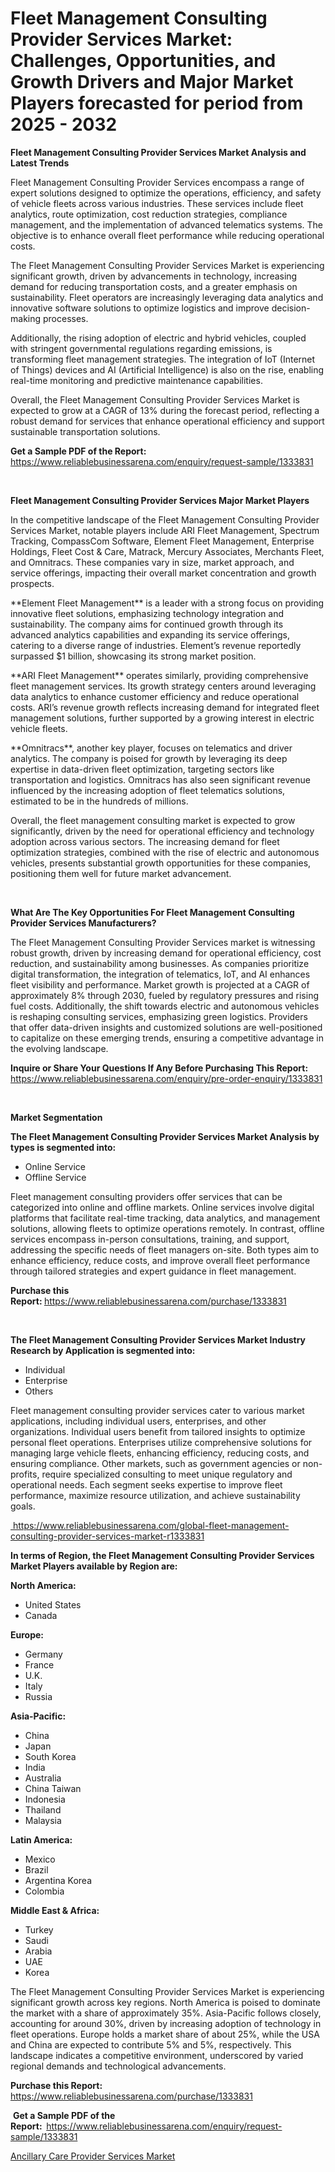 <p><h1>Fleet Management Consulting Provider Services Market: Challenges, Opportunities, and Growth Drivers and Major Market Players forecasted for period from 2025 - 2032</h1></p><p><strong>Fleet Management Consulting Provider Services Market Analysis and Latest Trends</strong></p>
<p><p>Fleet Management Consulting Provider Services encompass a range of expert solutions designed to optimize the operations, efficiency, and safety of vehicle fleets across various industries. These services include fleet analytics, route optimization, cost reduction strategies, compliance management, and the implementation of advanced telematics systems. The objective is to enhance overall fleet performance while reducing operational costs.</p><p>The Fleet Management Consulting Provider Services Market is experiencing significant growth, driven by advancements in technology, increasing demand for reducing transportation costs, and a greater emphasis on sustainability. Fleet operators are increasingly leveraging data analytics and innovative software solutions to optimize logistics and improve decision-making processes. </p><p>Additionally, the rising adoption of electric and hybrid vehicles, coupled with stringent governmental regulations regarding emissions, is transforming fleet management strategies. The integration of IoT (Internet of Things) devices and AI (Artificial Intelligence) is also on the rise, enabling real-time monitoring and predictive maintenance capabilities.</p><p>Overall, the Fleet Management Consulting Provider Services Market is expected to grow at a CAGR of 13% during the forecast period, reflecting a robust demand for services that enhance operational efficiency and support sustainable transportation solutions.</p></p>
<p><strong>Get a Sample PDF of the Report:&nbsp;</strong> <a href="https://www.reliablebusinessarena.com/enquiry/request-sample/1333831?utm_campaign=1990&utm_medium=2&utm_source=Github&utm_content=ia&utm_term=24032025&utm_id=fleet-management-consulting-provider-services">https://www.reliablebusinessarena.com/enquiry/request-sample/1333831</a></p>
<p>&nbsp;</p>
<p><strong>Fleet Management Consulting Provider Services Major Market Players</strong></p>
<p><p>In the competitive landscape of the Fleet Management Consulting Provider Services Market, notable players include ARI Fleet Management, Spectrum Tracking, CompassCom Software, Element Fleet Management, Enterprise Holdings, Fleet Cost & Care, Matrack, Mercury Associates, Merchants Fleet, and Omnitracs. These companies vary in size, market approach, and service offerings, impacting their overall market concentration and growth prospects.</p><p>**Element Fleet Management** is a leader with a strong focus on providing innovative fleet solutions, emphasizing technology integration and sustainability. The company aims for continued growth through its advanced analytics capabilities and expanding its service offerings, catering to a diverse range of industries. Element’s revenue reportedly surpassed $1 billion, showcasing its strong market position.</p><p>**ARI Fleet Management** operates similarly, providing comprehensive fleet management services. Its growth strategy centers around leveraging data analytics to enhance customer efficiency and reduce operational costs. ARI’s revenue growth reflects increasing demand for integrated fleet management solutions, further supported by a growing interest in electric vehicle fleets.</p><p>**Omnitracs**, another key player, focuses on telematics and driver analytics. The company is poised for growth by leveraging its deep expertise in data-driven fleet optimization, targeting sectors like transportation and logistics. Omnitracs has also seen significant revenue influenced by the increasing adoption of fleet telematics solutions, estimated to be in the hundreds of millions.</p><p>Overall, the fleet management consulting market is expected to grow significantly, driven by the need for operational efficiency and technology adoption across various sectors. The increasing demand for fleet optimization strategies, combined with the rise of electric and autonomous vehicles, presents substantial growth opportunities for these companies, positioning them well for future market advancement.</p></p>
<p>&nbsp;</p>
<p><strong>What Are The Key Opportunities For Fleet Management Consulting Provider Services Manufacturers?</strong></p>
<p><p>The Fleet Management Consulting Provider Services market is witnessing robust growth, driven by increasing demand for operational efficiency, cost reduction, and sustainability among businesses. As companies prioritize digital transformation, the integration of telematics, IoT, and AI enhances fleet visibility and performance. Market growth is projected at a CAGR of approximately 8% through 2030, fueled by regulatory pressures and rising fuel costs. Additionally, the shift towards electric and autonomous vehicles is reshaping consulting services, emphasizing green logistics. Providers that offer data-driven insights and customized solutions are well-positioned to capitalize on these emerging trends, ensuring a competitive advantage in the evolving landscape.</p></p>
<p><strong>Inquire or Share Your Questions If Any Before Purchasing This Report:</strong> <a href="https://www.reliablebusinessarena.com/enquiry/pre-order-enquiry/1333831?utm_campaign=1990&utm_medium=2&utm_source=Github&utm_content=ia&utm_term=24032025&utm_id=fleet-management-consulting-provider-services">https://www.reliablebusinessarena.com/enquiry/pre-order-enquiry/1333831</a></p>
<p>&nbsp;</p>
<p><strong>Market Segmentation</strong></p>
<p><strong>The Fleet Management Consulting Provider Services Market Analysis by types is segmented into:</strong></p>
<p><ul><li>Online Service</li><li>Offline Service</li></ul></p>
<p><p>Fleet management consulting providers offer services that can be categorized into online and offline markets. Online services involve digital platforms that facilitate real-time tracking, data analytics, and management solutions, allowing fleets to optimize operations remotely. In contrast, offline services encompass in-person consultations, training, and support, addressing the specific needs of fleet managers on-site. Both types aim to enhance efficiency, reduce costs, and improve overall fleet performance through tailored strategies and expert guidance in fleet management.</p></p>
<p><strong>Purchase this Report:&nbsp;</strong><a href="https://www.reliablebusinessarena.com/purchase/1333831?utm_campaign=1990&utm_medium=2&utm_source=Github&utm_content=ia&utm_term=24032025&utm_id=fleet-management-consulting-provider-services">https://www.reliablebusinessarena.com/purchase/1333831</a></p>
<p>&nbsp;</p>
<p><strong>The Fleet Management Consulting Provider Services Market Industry Research by Application is segmented into:</strong></p>
<p><ul><li>Individual</li><li>Enterprise</li><li>Others</li></ul></p>
<p><p>Fleet management consulting provider services cater to various market applications, including individual users, enterprises, and other organizations. Individual users benefit from tailored insights to optimize personal fleet operations. Enterprises utilize comprehensive solutions for managing large vehicle fleets, enhancing efficiency, reducing costs, and ensuring compliance. Other markets, such as government agencies or non-profits, require specialized consulting to meet unique regulatory and operational needs. Each segment seeks expertise to improve fleet performance, maximize resource utilization, and achieve sustainability goals.</p></p>
<p><a href="https://www.reliablebusinessarena.com/global-fleet-management-consulting-provider-services-market-r1333831?utm_campaign=1990&utm_medium=2&utm_source=Github&utm_content=ia&utm_term=24032025&utm_id=fleet-management-consulting-provider-services">&nbsp;https://www.reliablebusinessarena.com/global-fleet-management-consulting-provider-services-market-r1333831</a></p>
<p><strong>In terms of Region, the Fleet Management Consulting Provider Services Market Players available by Region are:</strong></p>
<p>
    <p> <strong> North America: </strong>
        <ul>
            <li>United States</li>
            <li>Canada</li>
        </ul>
        </p> 
    <p> <strong> Europe: </strong>
        <ul>
            <li>Germany</li>
            <li>France</li>
            <li>U.K.</li>
            <li>Italy</li>
            <li>Russia</li>
        </ul>
        </p> 
    <p> <strong> Asia-Pacific: </strong>
        <ul>
            <li>China</li>
            <li>Japan</li>
            <li>South Korea</li>
            <li>India</li>
            <li>Australia</li>
            <li>China Taiwan</li>
            <li>Indonesia</li>
            <li>Thailand</li>
            <li>Malaysia</li>
        </ul>
        </p> 
    <p> <strong> Latin America: </strong>
        <ul>
            <li>Mexico</li>
            <li>Brazil</li>
            <li>Argentina Korea</li>
            <li>Colombia</li>
        </ul>
        </p> 
    <p> <strong> Middle East & Africa: </strong>
        <ul>
            <li>Turkey</li>
            <li>Saudi</li>
            <li>Arabia</li>
            <li>UAE</li>
            <li>Korea</li>
        </ul>
    </p>
    </p>
<p><p>The Fleet Management Consulting Provider Services Market is experiencing significant growth across key regions. North America is poised to dominate the market with a share of approximately 35%. Asia-Pacific follows closely, accounting for around 30%, driven by increasing adoption of technology in fleet operations. Europe holds a market share of about 25%, while the USA and China are expected to contribute 5% and 5%, respectively. This landscape indicates a competitive environment, underscored by varied regional demands and technological advancements.</p></p>
<p><strong>Purchase this Report: </strong><a href="https://www.reliablebusinessarena.com/purchase/1333831?utm_campaign=1990&utm_medium=2&utm_source=Github&utm_content=ia&utm_term=24032025&utm_id=fleet-management-consulting-provider-services">https://www.reliablebusinessarena.com/purchase/1333831</a></p>
<p>&nbsp;<strong>Get a Sample PDF of the Report:&nbsp;&nbsp;</strong><a href="https://www.reliablebusinessarena.com/enquiry/request-sample/1333831?utm_campaign=1990&utm_medium=2&utm_source=Github&utm_content=ia&utm_term=24032025&utm_id=fleet-management-consulting-provider-services">https://www.reliablebusinessarena.com/enquiry/request-sample/1333831</a></p>
<p><strong></strong></p>
<p><p><a href="https://github.com/MarciaRunte/Market-Research-Report-List-2/blob/main/ancillary-care-provider-services-market.md?utm_campaign=1990&utm_medium=2&utm_source=Github&utm_content=ia&utm_term=24032025&utm_id=fleet-management-consulting-provider-services">Ancillary Care Provider Services Market</a></p></p>